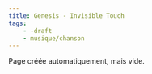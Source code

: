 ```yaml
---
title: Genesis - Invisible Touch
tags:
    - -draft
    - musique/chanson
---
```


Page créée automatiquement, mais vide.
